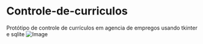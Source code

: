 # Controle-de-curriculos
Protótipo de controle de currículos  em agencia de empregos usando tkinter e sqlite
![Image](https://github.com/user-attachments/assets/8ae39395-4c3c-4b5a-a0b1-a48bec1bb632)
